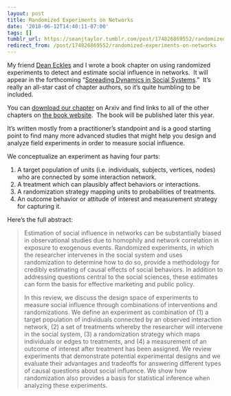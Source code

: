 ```yaml
---
layout: post
title: Randomized Experiments on Networks
date: '2018-06-12T14:40:11-07:00'
tags: []
tumblr_url: https://seanjtaylor.tumblr.com/post/174826869552/randomized-experiments-on-networks
redirect_from: /post/174826869552/randomized-experiments-on-networks
---
```

My friend [Dean Eckles](http://www.deaneckles.com/) and I wrote a book chapter on using randomized experiments to detect and estimate social influence in networks.&nbsp; It will appear in&nbsp;the forthcoming “[Spreading Dynamics in Social Systems](https://socialcontagionbook.github.io/).”&nbsp; It’s really an all-star cast of chapter authors, so it’s quite humbling to be included.

You can [download our chapter](https://arxiv.org/abs/1709.09636) on Arxiv and find links to all of the other chapters on [the book website](https://socialcontagionbook.github.io/).&nbsp; The book will be published later this year.

It’s written mostly from a practitioner’s standpoint and is a good starting point to find many more advanced studies that might help you design and analyze field experiments in order to measure social influence.

We conceptualize an experiment as having four parts:

1. A target population of units (i.e. individuals, subjects, vertices, nodes) who are connected by some interaction network.
2. A treatment which can plausibly affect behaviors or interactions.&nbsp;
3. A randomization strategy mapping units to probabilities of treatments.&nbsp;
4. An outcome behavior or attitude of interest and measurement strategy for capturing it.&nbsp;

Here’s the full abstract:

> Estimation of social influence in networks can be substantially biased in observational studies due to homophily and network correlation in exposure to exogenous events. Randomized experiments, in which the researcher intervenes in the social system and uses randomization to determine how to do so, provide a methodology for credibly estimating of causal effects of social behaviors. In addition to addressing questions central to the social sciences, these estimates can form the basis for effective marketing and public policy.&nbsp;
> 
> In this review, we discuss the design space of experiments to measure social influence through combinations of interventions and randomizations. We define an experiment as combination of (1) a target population of individuals connected by an observed interaction network, (2) a set of treatments whereby the researcher will intervene in the social system, (3) a randomization strategy which maps individuals or edges to treatments, and (4) a measurement of an outcome of interest after treatment has been assigned. We review experiments that demonstrate potential experimental designs and we evaluate their advantages and tradeoffs for answering different types of causal questions about social influence. We show how randomization also provides a basis for statistical inference when analyzing these experiments.

